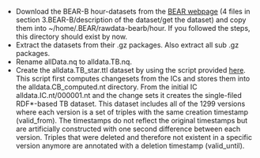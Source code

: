 * Download the BEAR-B hour-datasets from the [BEAR webpage](https://aic.ai.wu.ac.at/qadlod/bear.html) (4 files in section 3.BEAR-B/description of the dataset/get the dataset) and copy them into ~/home/.BEAR/rawdata-bearb/hour. If you followed the steps, this directory should exist by now.
* Extract the datasets from their .gz packages. Also extract all sub .gz packages.
* Rename allData.nq to alldata.TB.nq.
* Create the alldata.TB_star.ttl dataset by using the script provided [here](https://github.com/GreenfishK/BEAR/blob/master/scripts/build_tb_rdf_star_dataset.py). This script first computes changesets from the ICs and stores them into the alldata.CB_computed.nt directory. From the initial IC alldata.IC.nt/000001.nt and the change sets it creates the single-filed RDF*-based TB dataset. This dataset includes all of the 1299 versions where each version is a set of triples with the same creation timestamp (valid_from). The timestamps do not reflect the original timestamps but are artificially constructed with one second difference between each version. Triples that were deleted and therefore not existent in a specific version anymore are annotated with a deletion timestamp (valid_until).
